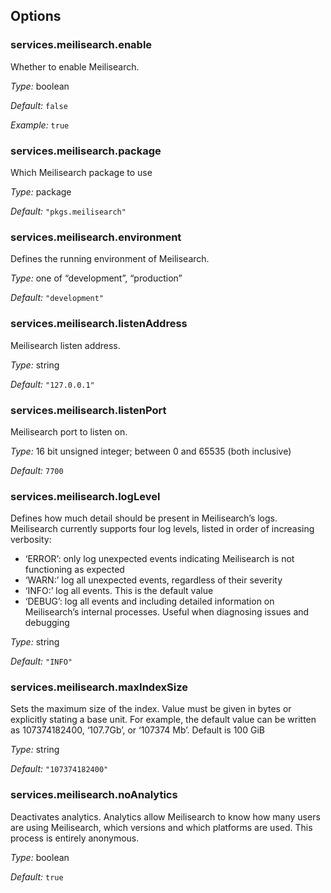 [comment]: # (Do not edit this file as it is autogenerated. Go to docs/individual-docs if you want to make edits.)


[comment]: # (Please add your documentation on top of this line)

## Options

### services\.meilisearch\.enable

Whether to enable Meilisearch\.



*Type:*
boolean



*Default:*
` false `



*Example:*
` true `



### services\.meilisearch\.package



Which Meilisearch package to use



*Type:*
package



*Default:*
` "pkgs.meilisearch" `



### services\.meilisearch\.environment



Defines the running environment of Meilisearch\.



*Type:*
one of “development”, “production”



*Default:*
` "development" `



### services\.meilisearch\.listenAddress



Meilisearch listen address\.



*Type:*
string



*Default:*
` "127.0.0.1" `



### services\.meilisearch\.listenPort



Meilisearch port to listen on\.



*Type:*
16 bit unsigned integer; between 0 and 65535 (both inclusive)



*Default:*
` 7700 `



### services\.meilisearch\.logLevel



Defines how much detail should be present in Meilisearch’s logs\.
Meilisearch currently supports four log levels, listed in order of increasing verbosity:

 - ‘ERROR’: only log unexpected events indicating Meilisearch is not functioning as expected
 - ‘WARN:’ log all unexpected events, regardless of their severity
 - ‘INFO:’ log all events\. This is the default value
 - ‘DEBUG’: log all events and including detailed information on Meilisearch’s internal processes\.
   Useful when diagnosing issues and debugging



*Type:*
string



*Default:*
` "INFO" `



### services\.meilisearch\.maxIndexSize



Sets the maximum size of the index\.
Value must be given in bytes or explicitly stating a base unit\.
For example, the default value can be written as 107374182400, ‘107\.7Gb’, or ‘107374 Mb’\.
Default is 100 GiB



*Type:*
string



*Default:*
` "107374182400" `



### services\.meilisearch\.noAnalytics



Deactivates analytics\.
Analytics allow Meilisearch to know how many users are using Meilisearch,
which versions and which platforms are used\.
This process is entirely anonymous\.



*Type:*
boolean



*Default:*
` true `
